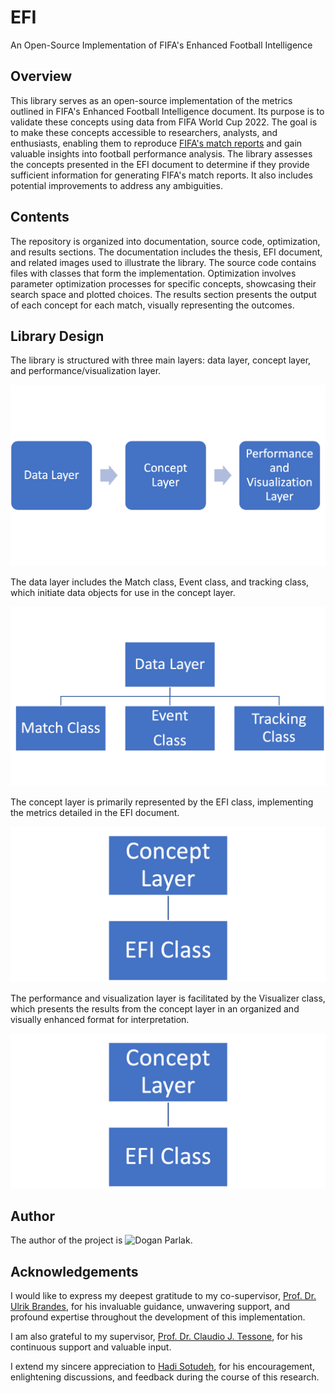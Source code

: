 # EFI
An Open-Source Implementation of FIFA's Enhanced Football Intelligence

## Overview
This library serves as an open-source implementation of the metrics outlined in FIFA's Enhanced Football Intelligence document. Its purpose is to validate these concepts using data from FIFA World Cup 2022. The goal is to make these concepts accessible to researchers, analysts, and enthusiasts, enabling them to reproduce [FIFA's match reports](https://www.fifatrainingcentre.com/en/fwc2022/post-match-summaries/post-match-summary-reports.php) and gain valuable insights into football performance analysis. The library assesses the concepts presented in the EFI document to determine if they provide sufficient information for generating FIFA's match reports. It also includes potential improvements to address any ambiguities.

## Contents
The repository is organized into documentation, source code, optimization, and results sections. The documentation includes the thesis, EFI document, and related images used to illustrate the library. The source code contains files with classes that form the implementation. Optimization involves parameter optimization processes for specific concepts, showcasing their search space and plotted choices. The results section presents the output of each concept for each match, visually representing the outcomes.


## Library Design
The library is structured with three main layers: data layer, concept layer, and performance/visualization layer.

![Library Design Layers](documentation/library_design/highlevel_pipeline.png)

The data layer includes the Match class, Event class, and tracking class, which initiate data objects for use in the concept layer.

![Data Layer](documentation/library_design/DataLayer.png)

The concept layer is primarily represented by the EFI class, implementing the metrics detailed in the EFI document.

![Concept Layer](documentation/library_design/ConceptLayer.png)

The performance and visualization layer is facilitated by the Visualizer class, which presents the results from the concept layer in an organized and visually enhanced format for interpretation.

![Performance and Visualization Layer](documentation/library_design/ConceptLayer.png)

## Author
The author of the project is ![Dogan Parlak](doganparlak.github.io).

## Acknowledgements
I would like to express my deepest gratitude to my co-supervisor, [Prof. Dr. Ulrik Brandes](https://gess.ethz.ch/en/the-department/people/person-detail.html?persid=239462), for his invaluable guidance, unwavering support, and profound expertise throughout the development of this implementation.

I am also grateful to my supervisor, [Prof. Dr. Claudio J. Tessone](http://www.ifi.uzh.ch/en/bdlt/Team/Tessone.html), for his continuous support and valuable input.

I extend my sincere appreciation to [Hadi Sotudeh](https://sn.ethz.ch/profile.html?persid=299928), for his encouragement, enlightening discussions, and feedback during the course of this research.